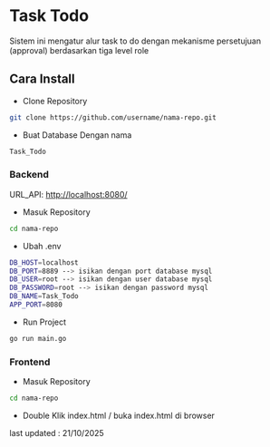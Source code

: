 
# Task Todo

Sistem ini mengatur alur task to do dengan mekanisme persetujuan (approval) berdasarkan tiga level role


## Cara Install

 - Clone Repository
 ``` bash
git clone https://github.com/username/nama-repo.git
 ```

- Buat Database Dengan nama 
``` bash
Task_Todo
```



### Backend

URL_API: [http://localhost:8080/](http://localhost:8080/)


- Masuk Repository

``` bash
cd nama-repo
 ``` 

 - Ubah .env
 ```bash
DB_HOST=localhost
DB_PORT=8889 --> isikan dengan port database mysql
DB_USER=root --> isikan dengan user database mysql
DB_PASSWORD=root --> isikan dengan password mysql
DB_NAME=Task_Todo
APP_PORT=8080
```

- Run Project

``` bash
go run main.go
 ```
 

 ### Frontend
 
 - Masuk Repository
``` bash
cd nama-repo
 ```

 - Double Klik index.html / buka index.html di browser

 last updated : 21/10/2025